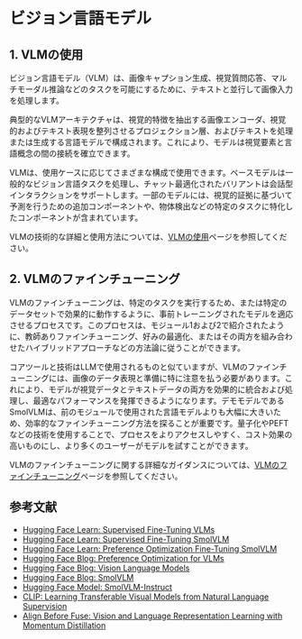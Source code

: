 # ビジョン言語モデル

## 1. VLMの使用

ビジョン言語モデル（VLM）は、画像キャプション生成、視覚質問応答、マルチモーダル推論などのタスクを可能にするために、テキストと並行して画像入力を処理します。

典型的なVLMアーキテクチャは、視覚的特徴を抽出する画像エンコーダ、視覚的およびテキスト表現を整列させるプロジェクション層、およびテキストを処理または生成する言語モデルで構成されます。これにより、モデルは視覚要素と言語概念の間の接続を確立できます。

VLMは、使用ケースに応じてさまざまな構成で使用できます。ベースモデルは一般的なビジョン言語タスクを処理し、チャット最適化されたバリアントは会話型インタラクションをサポートします。一部のモデルには、視覚的証拠に基づいて予測を行うための追加コンポーネントや、物体検出などの特定のタスクに特化したコンポーネントが含まれています。

VLMの技術的な詳細と使用方法については、[VLMの使用](./vlm_usage.md)ページを参照してください。

## 2. VLMのファインチューニング

VLMのファインチューニングは、特定のタスクを実行するため、または特定のデータセットで効果的に動作するように、事前トレーニングされたモデルを適応させるプロセスです。このプロセスは、モジュール1および2で紹介されたように、教師ありファインチューニング、好みの最適化、またはその両方を組み合わせたハイブリッドアプローチなどの方法論に従うことができます。

コアツールと技術はLLMで使用されるものと似ていますが、VLMのファインチューニングには、画像のデータ表現と準備に特に注意を払う必要があります。これにより、モデルが視覚データとテキストデータの両方を効果的に統合および処理し、最適なパフォーマンスを発揮できるようになります。デモモデルであるSmolVLMは、前のモジュールで使用された言語モデルよりも大幅に大きいため、効率的なファインチューニング方法を探ることが重要です。量子化やPEFTなどの技術を使用することで、プロセスをよりアクセスしやすく、コスト効果の高いものにし、より多くのユーザーがモデルを試すことができます。

VLMのファインチューニングに関する詳細なガイダンスについては、[VLMのファインチューニング](./vlm_finetuning.md)ページを参照してください。


## 参考文献
- [Hugging Face Learn: Supervised Fine-Tuning VLMs](https://huggingface.co/learn/cookbook/fine_tuning_vlm_trl)
- [Hugging Face Learn: Supervised Fine-Tuning SmolVLM](https://huggingface.co/learn/cookbook/fine_tuning_smol_vlm_sft_trl)
- [Hugging Face Learn: Preference Optimization Fine-Tuning SmolVLM](https://huggingface.co/learn/cookbook/fine_tuning_vlm_dpo_smolvlm_instruct)
- [Hugging Face Blog: Preference Optimization for VLMs](https://huggingface.co/blog/dpo_vlm)
- [Hugging Face Blog: Vision Language Models](https://huggingface.co/blog/vlms)
- [Hugging Face Blog: SmolVLM](https://huggingface.co/blog/smolvlm)
- [Hugging Face Model: SmolVLM-Instruct](https://huggingface.co/HuggingFaceTB/SmolVLM-Instruct)
- [CLIP: Learning Transferable Visual Models from Natural Language Supervision](https://arxiv.org/abs/2103.00020)
- [Align Before Fuse: Vision and Language Representation Learning with Momentum Distillation](https://arxiv.org/abs/2107.07651)
